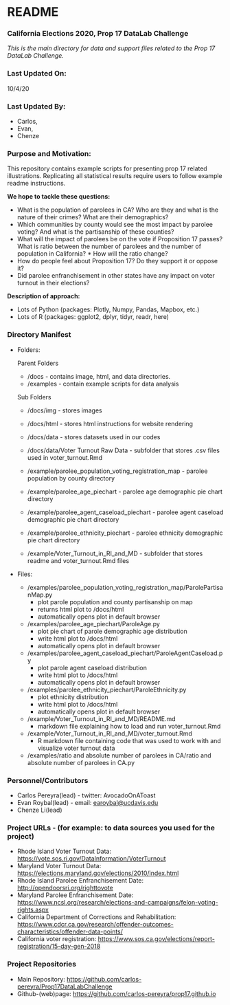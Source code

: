 # README
### California Elections 2020, Prop 17 DataLab Challenge
*This is the main directory for data and support files related to the Prop 17 DataLab Challenge.*

### Last Updated On: 
10/4/20

### Last Updated By: 
* Carlos, 
* Evan,
* Chenze


### Purpose and Motivation:
This repository contains example scripts for presenting prop 17 related illustrations. Replicating all statistical results require users to follow example readme instructions. 

**We hope to tackle these questions:**
* What is the population of parolees in CA? Who are they and what is the nature of their crimes? What are their demographics?
* Which communities by county would see the most impact by parolee voting? And what is the partisanship of these counties?
* What will the impact of parolees be on the vote if Proposition 17 passes? What is ratio between the number of parolees and the number of population in California? * How will the ratio change?
* How do people feel about Proposition 17? Do they support it or oppose it?
* Did parolee enfranchisement in other states have any impact on voter turnout in their elections?

**Description of approach:**
* Lots of Python (packages: Plotly, Numpy, Pandas, Mapbox, etc.)
* Lots of R (packages: ggplot2, dplyr, tidyr, readr, here)

### Directory Manifest

*  Folders:

	Parent Folders
	* /docs - contains image, html, and data directories.		
	* /examples - contain example scripts for data analysis
	
	Sub Folders
	* /docs/img - stores images
	* /docs/html - stores html instructions for website rendering
	* /docs/data - stores datasets used in our codes
	* /docs/data/Voter Turnout Raw Data - subfolder that stores .csv files used in voter_turnout.Rmd
	
	* /example/parolee_population_voting_registration_map - parolee population by county directory
	* /example/parolee_age_piechart - parolee age demographic pie chart directory
	* /example/parolee_agent_caseload_piechart - parolee agent caseload demographic pie chart directory
	* /example/parolee_ethnicity_piechart - parolee ethnicity demographic pie chart directory
	* /example/Voter_Turnout_in_RI_and_MD - subfolder that stores readme and voter_turnout.Rmd files

* Files:
	* /examples/parolee_population_voting_registration_map/ParolePartisanMap.py 
		* plot parole population and county partisanship on map
		* returns html plot to /docs/html
		* automatically opens plot in default browser
	* /examples/parolee_age_piechart/ParoleAge.py
		* plot pie chart of parole demographic age distribution
		* write html plot to /docs/html
		* automatically opens plot in default browser
	* /examples/parolee_agent_caseload_piechart/ParoleAgentCaseload.py
		* plot parole agent caseload distribution
		* write html plot to /docs/html
		* automatically opens plot in default browser
	* /examples/parolee_ethnicity_piechart/ParoleEthnicity.py
		* plot ethnicity distribution
		* write html plot to /docs/html
		* automatically opens plot in default browser
	* /example/Voter_Turnout_in_RI_and_MD/README.md 
		* markdown file explaining how to load and run voter_turnout.Rmd
	* /example/Voter_Turnout_in_RI_and_MD/voter_turnout.Rmd 
		* R markdown file containing code that was used to work with and visualize voter turnout data
	* /examples/ratio and absolute number of parolees in CA/ratio and absolute number of parolees in CA.py

### Personnel/Contributors
* Carlos Pereyra(lead) - twitter: AvocadoOnAToast
* Evan Roybal(lead) - email: earoybal@ucdavis.edu
* Chenze Li(lead)

### Project URLs - (for example: to data sources you used for the project)
* Rhode Island Voter Turnout Data: https://vote.sos.ri.gov/DataInformation/VoterTurnout 
* Maryland Voter Turnout Data: https://elections.maryland.gov/elections/2010/index.html 
* Rhode Island Parolee Enfranchisement Date: http://opendoorsri.org/righttovote 
* Maryland Parolee Enfranchisement Date: https://www.ncsl.org/research/elections-and-campaigns/felon-voting-rights.aspx 
* California Department of Corrections and Rehabilitation: https://www.cdcr.ca.gov/research/offender-outcomes-characteristics/offender-data-points/
* California voter registration: https://www.sos.ca.gov/elections/report-registration/15-day-gen-2018

### Project Repositories

* Main Repository: https://github.com/carlos-pereyra/Prop17DataLabChallenge
* Github-(web)page: https://github.com/carlos-pereyra/prop17.github.io



